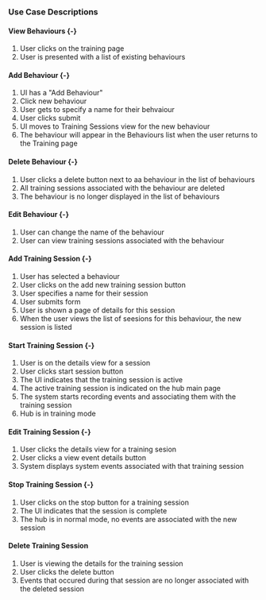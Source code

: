 ### Use Case Descriptions

#### View Behaviours {-}
1. User clicks on the training page
1. User is presented with a list of existing behaviours

#### Add Behaviour {-}
1. UI has a "Add Behaviour"
1. Click new behaviour
1. User gets to specify a name for their behvaiour
1. User clicks submit
1. UI moves to Training Sessions view for the new behaviour
1. The behaviour will appear in the Behaviours list when the user returns to the Training page

#### Delete Behaviour {-}
1. User clicks a delete button next to aa behaviour in the list of behaviours
1. All training sessions associated with the behaviour are deleted
1. The behaviour is no longer displayed in the list of behaviours

#### Edit Behaviour {-}
1. User can change the name of the behaviour
1. User can view training sessions associated with the behaviour

#### Add Training Session {-}
1. User has selected a behaviour
2. User clicks on the add new training session button
3. User specifies a name for their session
4. User submits form
5. User is shown a page of details for this session
6. When the user views the list of seesions for this behaviour, the new session is listed

#### Start Training Session {-}
1. User is on the details view for a session
2. User clicks start session button
3. The UI indicates that the training session is active
4. The active training session is indicated on the hub main page
5. The system starts recording events and associating them with the training session
6. Hub is in training mode

#### Edit Training Session {-}
1. User clicks the details view for a training sesion
2. User clicks a view event details button
3. System displays system events associated with that training session

#### Stop Training Session {-}
1. User clicks on the stop button for a training session
2. The UI indicates that the session is complete
3. The hub is in normal mode, no events are associated with the new session

#### Delete Training Session
1. User is viewing the details for the training session
2. User clicks the delete button
3. Events that occured during that session are no longer associated with the deleted session 